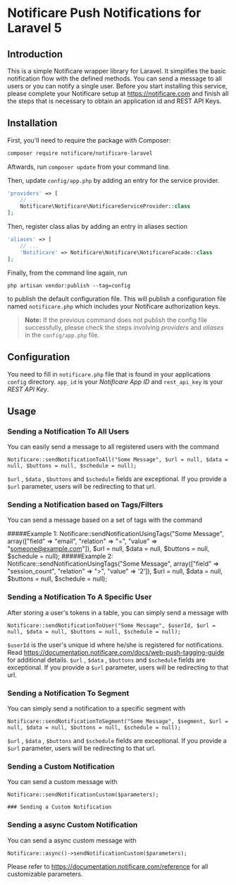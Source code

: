 #  Notificare Push Notifications for Laravel 5

## Introduction

This is a simple Notificare wrapper library for Laravel. It simplifies the basic notification flow with the defined methods. You can send a message to all users or you can notify a single user. 
Before you start installing this service, please complete your Notificare setup at https://notificare.com and finish all the steps that is necessary to obtain an application id and REST API Keys.


## Installation

First, you'll need to require the package with Composer:

```sh
composer require notificare/notificare-laravel
```

Aftwards, run `composer update` from your command line.

Then, update `config/app.php` by adding an entry for the service provider.

```php
'providers' => [
	// ...
	Notificare\Notificare\NotificareServiceProvider::class
];
```


Then, register class alias by adding an entry in aliases section

```php
'aliases' => [
	// ...
	'Notificare' => Notificare\Notificare\NotificareFacade::class
];
```


Finally, from the command line again, run 

```
php artisan vendor:publish --tag=config
``` 

to publish the default configuration file. 
This will publish a configuration file named `notificare.php` which includes your Notificare authorization keys.

> **Note:** If the previous command does not publish the config file successfully, please check the steps involving *providers* and *aliases* in the `config/app.php` file.


## Configuration

You need to fill in `notificare.php` file that is found in your applications `config` directory.
`app_id` is your *Notificare App ID* and `rest_api_key` is your *REST API Key*.

## Usage

### Sending a Notification To All Users

You can easily send a message to all registered users with the command

    Notificare::sendNotificationToAll("Some Message", $url = null, $data = null, $buttons = null, $schedule = null);
    
`$url` , `$data` , `$buttons` and `$schedule` fields are exceptional. If you provide a `$url` parameter, users will be redirecting to that url.
    

### Sending a Notification based on Tags/Filters

You can send a message based on a set of tags with the command

#####Example 1:
    Notificare::sendNotificationUsingTags("Some Message", array(["field" => "email", "relation" => "=", "value" => "someone@example.com"]), $url = null, $data = null, $buttons = null, $schedule = null);
#####Example 2:
    Notificare::sendNotificationUsingTags("Some Message", array(["field" => "session_count", "relation" => ">", "value" => '2']), $url = null, $data = null, $buttons = null, $schedule = null);

### Sending a Notification To A Specific User

After storing a user's tokens in a table, you can simply send a message with

    Notificare::sendNotificationToUser("Some Message", $userId, $url = null, $data = null, $buttons = null, $schedule = null);
    
`$userId` is the user's unique id where he/she is registered for notifications. Read https://documentation.notificare.com/docs/web-push-tagging-guide for additional details.
`$url` , `$data` , `$buttons` and `$schedule` fields are exceptional. If you provide a `$url` parameter, users will be redirecting to that url.


### Sending a Notification To Segment

You can simply send a notification to a specific segment with

    Notificare::sendNotificationToSegment("Some Message", $segment, $url = null, $data = null, $buttons = null, $schedule = null);
    
`$url` , `$data` , `$buttons` and `$schedule` fields are exceptional. If you provide a `$url` parameter, users will be redirecting to that url.

### Sending a Custom Notification

You can send a custom message with 

    Notificare::sendNotificationCustom($parameters);
    
    ### Sending a Custom Notification
### Sending a async Custom Notification
You can send a async custom message with 

    Notificare::async()->sendNotificationCustom($parameters);
    
Please refer to https://documentation.notificare.com/reference for all customizable parameters.

